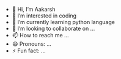 - 👋 Hi, I’m Aakarsh
- 👀 I’m interested in coding
- 🌱 I’m currently learning python language 
- 💞️ I’m looking to collaborate on ...
- 📫 How to reach me ...
- 😄 Pronouns: ...
- ⚡ Fun fact: ...

<!---
Aakarsh1111/Aakarsh1111 is a ✨ special ✨ repository because its `README.md` (this file) appears on your GitHub profile.
You can click the Preview link to take a look at your changes.
--->
